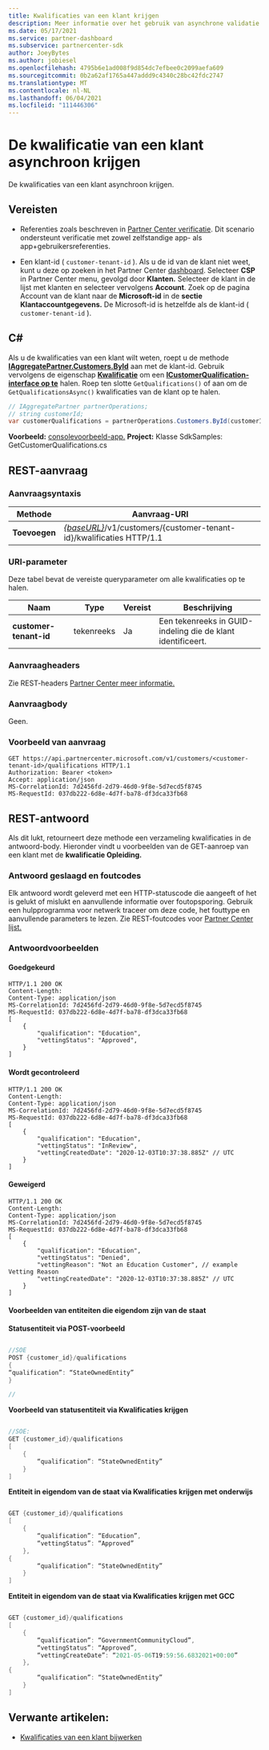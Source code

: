```yaml
---
title: Kwalificaties van een klant krijgen
description: Meer informatie over het gebruik van asynchrone validatie om de kwalificatie van een klant te krijgen via Partner Center API. Partners kunnen dit gebruiken om Education-klanten te valideren.
ms.date: 05/17/2021
ms.service: partner-dashboard
ms.subservice: partnercenter-sdk
author: JoeyBytes
ms.author: jobiesel
ms.openlocfilehash: 4795b6e1ad008f9d854dc7efbee0c2099aefa609
ms.sourcegitcommit: 0b2a62af1765a447addd9c4340c28bc42fdc2747
ms.translationtype: MT
ms.contentlocale: nl-NL
ms.lasthandoff: 06/04/2021
ms.locfileid: "111446306"
---
```

# <a name="get-a-customers-qualification-asynchronously"></a>De kwalificatie van een klant asynchroon krijgen

De kwalificaties van een klant asynchroon krijgen.

## <a name="prerequisites"></a>Vereisten

- Referenties zoals beschreven in [Partner Center verificatie](partner-center-authentication.md). Dit scenario ondersteunt verificatie met zowel zelfstandige app- als app+gebruikersreferenties.

- Een klant-id ( `customer-tenant-id` ). Als u de id van de klant niet weet, kunt u deze op zoeken in het Partner Center [dashboard](https://partner.microsoft.com/dashboard). Selecteer **CSP** in Partner Center menu, gevolgd door **Klanten.** Selecteer de klant in de lijst met klanten en selecteer vervolgens **Account**. Zoek op de pagina Account van de klant naar de **Microsoft-id** in de **sectie Klantaccountgegevens.** De Microsoft-id is hetzelfde als de klant-id ( `customer-tenant-id` ).

## <a name="c"></a>C\#

Als u de kwalificaties van een klant wilt weten, roept u de methode [**IAggregatePartner.Customers.ById**](/dotnet/api/microsoft.store.partnercenter.customers.icustomercollection.byid) aan met de klant-id. Gebruik vervolgens de eigenschap [**Kwalificatie**](/dotnet/api/microsoft.store.partnercenter.customers.icustomer.qualification) om een [**ICustomerQualification-interface op te**](/dotnet/api/microsoft.store.partnercenter.qualification.icustomerqualification) halen. Roep ten slotte `GetQualifications()` of aan om de `GetQualificationsAsync()` kwalificaties van de klant op te halen.

``` csharp
// IAggregatePartner partnerOperations;
// string customerId;
var customerQualifications = partnerOperations.Customers.ById(customerId).Qualification.GetQualifications();
```

**Voorbeeld:** [consolevoorbeeld-app.](https://github.com/microsoft/Partner-Center-DotNet-Samples) **Project:** Klasse SdkSamples: GetCustomerQualifications.cs 

## <a name="rest-request"></a>REST-aanvraag

### <a name="request-syntax"></a>Aanvraagsyntaxis

| Methode  | Aanvraag-URI                                                                                          |
|---------|------------------------------------------------------------------------------------------------------|
| **Toevoegen** | [*{baseURL}*](partner-center-rest-urls.md)/v1/customers/{customer-tenant-id}/kwalificaties HTTP/1.1 |

### <a name="uri-parameter"></a>URI-parameter

Deze tabel bevat de vereiste queryparameter om alle kwalificaties op te halen.

| Naam               | Type   | Vereist | Beschrijving                                           |
|--------------------|--------|----------|-------------------------------------------------------|
| **customer-tenant-id** | tekenreeks | Ja      | Een tekenreeks in GUID-indeling die de klant identificeert. |

### <a name="request-headers"></a>Aanvraagheaders

Zie REST-headers [Partner Center meer informatie.](headers.md)

### <a name="request-body"></a>Aanvraagbody

Geen.

### <a name="request-example"></a>Voorbeeld van aanvraag

```http
GET https://api.partnercenter.microsoft.com/v1/customers/<customer-tenant-id>/qualifications HTTP/1.1
Authorization: Bearer <token>
Accept: application/json
MS-CorrelationId: 7d2456fd-2d79-46d0-9f8e-5d7ecd5f8745
MS-RequestId: 037db222-6d8e-4d7f-ba78-df3dca33fb68
```

## <a name="rest-response"></a>REST-antwoord

Als dit lukt, retourneert deze methode een verzameling kwalificaties in de antwoord-body.  Hieronder vindt u  voorbeelden van de GET-aanroep van een klant met de **kwalificatie Opleiding.**

### <a name="response-success-and-error-codes"></a>Antwoord geslaagd en foutcodes

Elk antwoord wordt geleverd met een HTTP-statuscode die aangeeft of het is gelukt of mislukt en aanvullende informatie over foutopsporing. Gebruik een hulpprogramma voor netwerk traceer om deze code, het fouttype en aanvullende parameters te lezen. Zie REST-foutcodes voor [Partner Center lijst.](error-codes.md)

### <a name="response-examples"></a>Antwoordvoorbeelden

#### <a name="approved"></a>Goedgekeurd

```http
HTTP/1.1 200 OK
Content-Length:
Content-Type: application/json
MS-CorrelationId: 7d2456fd-2d79-46d0-9f8e-5d7ecd5f8745
MS-RequestId: 037db222-6d8e-4d7f-ba78-df3dca33fb68
[
    {
        "qualification": "Education",
        "vettingStatus": "Approved",
    }
]

```

#### <a name="in-review"></a>Wordt gecontroleerd

```http
HTTP/1.1 200 OK
Content-Length:
Content-Type: application/json
MS-CorrelationId: 7d2456fd-2d79-46d0-9f8e-5d7ecd5f8745
MS-RequestId: 037db222-6d8e-4d7f-ba78-df3dca33fb68
[
    {
        "qualification": "Education",
        "vettingStatus": "InReview",
        "vettingCreatedDate": "2020-12-03T10:37:38.885Z" // UTC
    }
]

```

#### <a name="denied"></a>Geweigerd

```http
HTTP/1.1 200 OK
Content-Length:
Content-Type: application/json
MS-CorrelationId: 7d2456fd-2d79-46d0-9f8e-5d7ecd5f8745
MS-RequestId: 037db222-6d8e-4d7f-ba78-df3dca33fb68
[
    {
        "qualification": "Education",
        "vettingStatus": "Denied",
        "vettingReason": "Not an Education Customer", // example Vetting Reason
        "vettingCreatedDate": "2020-12-03T10:37:38.885Z" // UTC
    }
]

```

#### <a name="state-owned-entity-samples"></a>Voorbeelden van entiteiten die eigendom zijn van de staat

**Statusentiteit via POST-voorbeeld**

```csharp

//SOE
POST {customer_id}/qualifications
{
“qualification”: “StateOwnedEntity”
}

//

```

**Voorbeeld van statusentiteit via Kwalificaties krijgen**

```csharp

//SOE:
GET {customer_id}/qualifications
[
    {
        “qualification”: “StateOwnedEntity”
    }
]

```

**Entiteit in eigendom van de staat via Kwalificaties krijgen met onderwijs**

```csharp

GET {customer_id}/qualifications
[
    {
        “qualification”: “Education”,
        “vettingStatus”: “Approved”
    },
{
        “qualification”: “StateOwnedEntity”
    }
]

```

**Entiteit in eigendom van de staat via Kwalificaties krijgen met GCC**

```csharp

GET {customer_id}/qualifications
[
    {
        “qualification”: “GovernmentCommunityCloud”,
        “vettingStatus”: “Approved”,
        “vettingCreateDate”: “2021-05-06T19:59:56.6832021+00:00”
    },
{
        “qualification”: “StateOwnedEntity”
    }
]

```

## <a name="related-articles"></a>Verwante artikelen:

- [Kwalificaties van een klant bijwerken](./update-customer-qualification-asynchronous.md)
